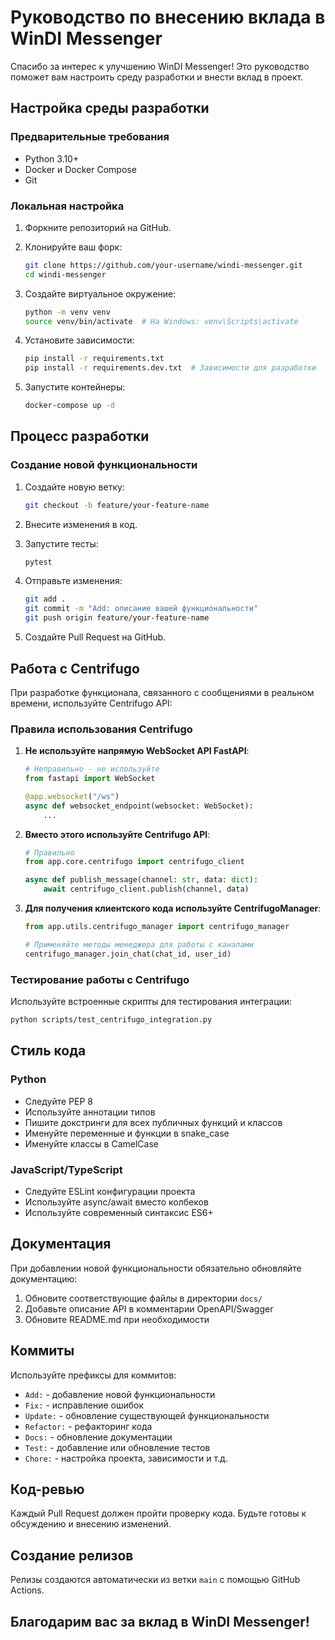 # Руководство по внесению вклада в WinDI Messenger

Спасибо за интерес к улучшению WinDI Messenger! Это руководство поможет вам настроить среду разработки и внести вклад в проект.

## Настройка среды разработки

### Предварительные требования

- Python 3.10+
- Docker и Docker Compose
- Git

### Локальная настройка

1. Форкните репозиторий на GitHub.

2. Клонируйте ваш форк:
   ```bash
   git clone https://github.com/your-username/windi-messenger.git
   cd windi-messenger
   ```

3. Создайте виртуальное окружение:
   ```bash
   python -m venv venv
   source venv/bin/activate  # На Windows: venv\Scripts\activate
   ```

4. Установите зависимости:
   ```bash
   pip install -r requirements.txt
   pip install -r requirements.dev.txt  # Зависимости для разработки
   ```

5. Запустите контейнеры:
   ```bash
   docker-compose up -d
   ```

## Процесс разработки

### Создание новой функциональности

1. Создайте новую ветку:
   ```bash
   git checkout -b feature/your-feature-name
   ```

2. Внесите изменения в код.

3. Запустите тесты:
   ```bash
   pytest
   ```

4. Отправьте изменения:
   ```bash
   git add .
   git commit -m "Add: описание вашей функциональности"
   git push origin feature/your-feature-name
   ```

5. Создайте Pull Request на GitHub.

## Работа с Centrifugo

При разработке функционала, связанного с сообщениями в реальном времени, используйте Centrifugo API:

### Правила использования Centrifugo

1. **Не используйте напрямую WebSocket API FastAPI**:
   ```python
   # Неправильно - не используйте
   from fastapi import WebSocket

   @app.websocket("/ws")
   async def websocket_endpoint(websocket: WebSocket):
       ...
   ```

2. **Вместо этого используйте Centrifugo API**:
   ```python
   # Правильно
   from app.core.centrifugo import centrifugo_client
   
   async def publish_message(channel: str, data: dict):
       await centrifugo_client.publish(channel, data)
   ```

3. **Для получения клиентского кода используйте CentrifugoManager**:
   ```python
   from app.utils.centrifugo_manager import centrifugo_manager
   
   # Применяйте методы менеджера для работы с каналами
   centrifugo_manager.join_chat(chat_id, user_id)
   ```

### Тестирование работы с Centrifugo

Используйте встроенные скрипты для тестирования интеграции:

```bash
python scripts/test_centrifugo_integration.py
```

## Стиль кода

### Python

- Следуйте PEP 8
- Используйте аннотации типов
- Пишите докстринги для всех публичных функций и классов
- Именуйте переменные и функции в snake_case
- Именуйте классы в CamelCase

### JavaScript/TypeScript

- Следуйте ESLint конфигурации проекта
- Используйте async/await вместо колбеков
- Используйте современный синтаксис ES6+

## Документация

При добавлении новой функциональности обязательно обновляйте документацию:

1. Обновите соответствующие файлы в директории `docs/`
2. Добавьте описание API в комментарии OpenAPI/Swagger
3. Обновите README.md при необходимости

## Коммиты

Используйте префиксы для коммитов:

- `Add:` - добавление новой функциональности
- `Fix:` - исправление ошибок
- `Update:` - обновление существующей функциональности
- `Refactor:` - рефакторинг кода
- `Docs:` - обновление документации
- `Test:` - добавление или обновление тестов
- `Chore:` - настройка проекта, зависимости и т.д.

## Код-ревью

Каждый Pull Request должен пройти проверку кода. Будьте готовы к обсуждению и внесению изменений.

## Создание релизов

Релизы создаются автоматически из ветки `main` с помощью GitHub Actions.

## Благодарим вас за вклад в WinDI Messenger! 